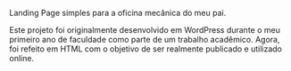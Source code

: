 Landing Page simples para a oficina mecânica do meu pai.

Este projeto foi originalmente desenvolvido em WordPress durante o meu primeiro ano de faculdade como parte de um trabalho acadêmico. Agora, foi refeito em HTML com o objetivo de ser realmente publicado e utilizado online.

